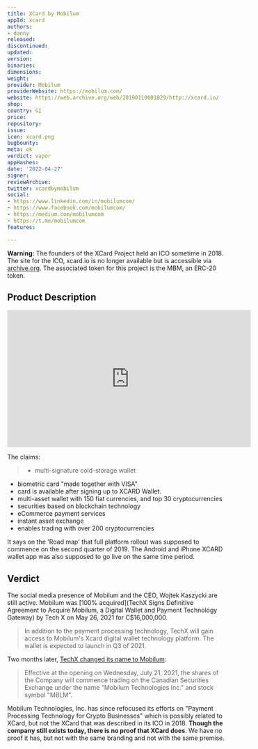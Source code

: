 ```yaml
---
title: XCard by Mobilum
appId: xcard
authors:
- danny
released: 
discontinued: 
updated: 
version: 
binaries: 
dimensions: 
weight: 
provider: Mobilum
providerWebsite: https://mobilum.com/
website: https://web.archive.org/web/20190110001829/http://xcard.io/
shop: 
country: GI
price: 
repository: 
issue: 
icon: xcard.png
bugbounty: 
meta: ok
verdict: vapor
appHashes: 
date: '2022-04-27'
signer: 
reviewArchive: 
twitter: xcardbymobilum
social:
- https://www.linkedin.com/in/mobilumcom/
- https://www.facebook.com/mobilumcom/
- https://medium.com/mobilumcom
- https://t.me/mobilumcom
features: 

---
```


**Warning:** The founders of the XCard Project held an ICO sometime in 2018. The site for the ICO, xcard.io is no longer available but is accessible via [archive.org](https://web.archive.org/web/20190110001829/http://xcard.io/). The associated token for this project is the MBM, an ERC-20 token.

## Product Description 

<iframe width="560" height="315" src="https://www.youtube.com/embed/I7avOj2TyFg" title="YouTube video player" frameborder="0" allow="accelerometer; autoplay; clipboard-write; encrypted-media; gyroscope; picture-in-picture" allowfullscreen></iframe>

The claims:

> - multi-signature cold-storage wallet
- biometric card "made together with VISA"
- card is available after signing up to XCARD Wallet.
- multi-asset wallet with 150 fiat currencies, and top 30 cryptocurrencies
- securities based on blockchain technology
- eCommerce payment services
- instant asset exchange
- enables trading with over 200 cryptocurrencies

It says on the 'Road map' that full platform rollout was supposed to commence on the second quarter of 2019. The Android and iPhone XCARD wallet app was also supposed to go live on the same time period.

## Verdict 

The social media presence of Mobilum and the CEO, Wojtek Kaszycki are still active. Mobilum was [100% acquired](TechX Signs Definitive Agreement to Acquire Mobilum, a Digital Wallet and Payment Technology Gateway) by Tech X on May 26, 2021 for C$16,000,000.   

> In addition to the payment processing technology, TechX will gain access to Mobilum's Xcard digital wallet technology platform. The wallet is expected to launch in Q3 of 2021.

Two months later, [TechX changed its name to Mobilum](https://www.prnewswire.com/news-releases/techx-announces-effective-date-of-name-change-301337684.html): 

> Effective at the opening on Wednesday, July 21, 2021, the shares of the Company will commence trading on the Canadian Securities Exchange under the name "Mobilum Technologies Inc." and stock symbol "MBLM".

Mobilum Technologies, Inc. has since refocused its efforts on "Payment Processing Technology for Crypto Businesses" which is possibly related to XCard, but not the XCard that was described in its ICO in 2018. **Though the company still exists today, there is no proof that XCard does**. We have no proof it has, but not with the same branding and not with the same premise.



